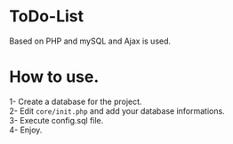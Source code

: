 # ToDo-List
Based on PHP and mySQL and Ajax is used. <br/>

# How to use.
1- Create a database for the project.<br/>
2- Edit <code>core/init.php</code> and add your database informations.<br/>
3- Execute config.sql file.<br/>
4- Enjoy.
